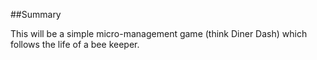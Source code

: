 ##Summary

This will be a simple micro-management game (think Diner Dash) which follows the life of a bee keeper.